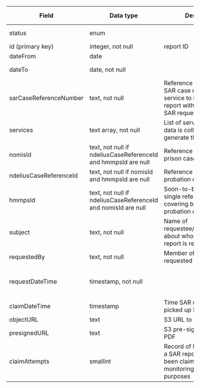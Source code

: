 
| Field | Data type | Description | Default value | Possible values
| --- | --- | --- | --- | --- |
| status | enum | | Pending | Pending, Completed |
| id (primary key) | integer, not null | report ID | | |
| dateFrom | date | | | |
| dateTo | date, not null | | Today's date | |
| sarCaseReferenceNumber | text, not null | Reference number from SAR case management service to link the SAR report with the original SAR request | | |
| services | text array, not null | List of services from which data is collected to generate the SAR report| | |
| nomisId | text, not null if ndeliusCaseReferenceId and hmmpsId are null | Reference number for prison cases | | |
| ndeliusCaseReferenceId | text, not null if nomisId and hmmpsId are null | Reference number for probation cases | | |
| hmmpsId | text, not null if ndeliusCaseReferenceId and nomisId are null | Soon-to-be-implemented single reference number covering both prison and probation cases | | |
| subject | text, not null | Name of requestee/offender/person about whom the SAR report is requested| | |
| requestedBy | text, not null | Member of SAR team who requested the SAR report | | |
| requestDateTime | timestamp, not null | | Today's date and time| |
| claimDateTime | timestamp | Time SAR report request is picked up by a worker | | |
| objectURL | text | S3 URL to PDF object | | |
| presignedURL | text | S3 pre-signed URL link to PDF | | |
| claimAttempts | smallint | Record of how many times a SAR report request has been claimed, for monitoring/alerting purposes | 0 | |
